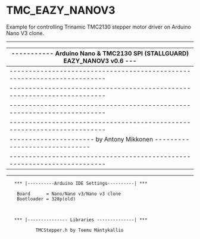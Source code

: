 # TMC_EAZY_NANOV3
Example for controlling Trinamic TMC2130 stepper motor driver on Arduino Nano V3 clone.



__________________________________________________________________________
|----------- Arduino Nano & TMC2130 SPI (STALLGUARD) EAZY_NANOV3 v0.6 ---|
|------------------------------------------------------------------------|
|------------------------------------------------------------------------|
|------------------------------------------------------------------------|
|------------------------------------------------------------------------|
|------------------------------------------------------------------------|
|---------------------- by Antony Mikkonen ------------------------------|
|------------------------------------------------------------------------|
**************************************************************************

	   *** |----------Arduino IDE Settings----------| ***
		  
		Board	   = Nano/Nano v3/Nano v3 clone
		Bootloader = 328p(old)
		


	   *** |--------------- Libraries --------------| ***

	           TMCStepper.h by Teemu Mäntykallio


